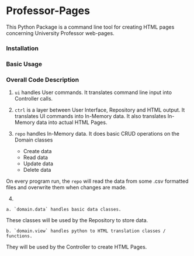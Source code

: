 # Professor-Pages

This Python Package is a command line tool for creating HTML pages concerning University Professor web-pages.

### Installation 

<!-- todo -->

### Basic Usage

<!-- todo -->

### Overall Code Description

1. `ui` handles User commands.
It translates command line input into Controller calls.

2. `ctrl` is a layer between User Interface, Repository and HTML output.
It translates UI commands into In-Memory data.
It also translates In-Memory data into actual HTML Pages.

3. `repo` handles In-Memory data.
It does basic CRUD operations on the Domain classes

    - Create data
    - Read data
    - Update data
    - Delete data

On every program run, the `repo` will read the data from some .csv formatted files
and overwrite them when changes are made.

4.

    a. `domain.data` handles basic data classes. 
These classes will be used by the Repository to store data.

    b. `domain.view` handles python to HTML translation classes / functions.
They will be used by the Controller to create HTML Pages.

